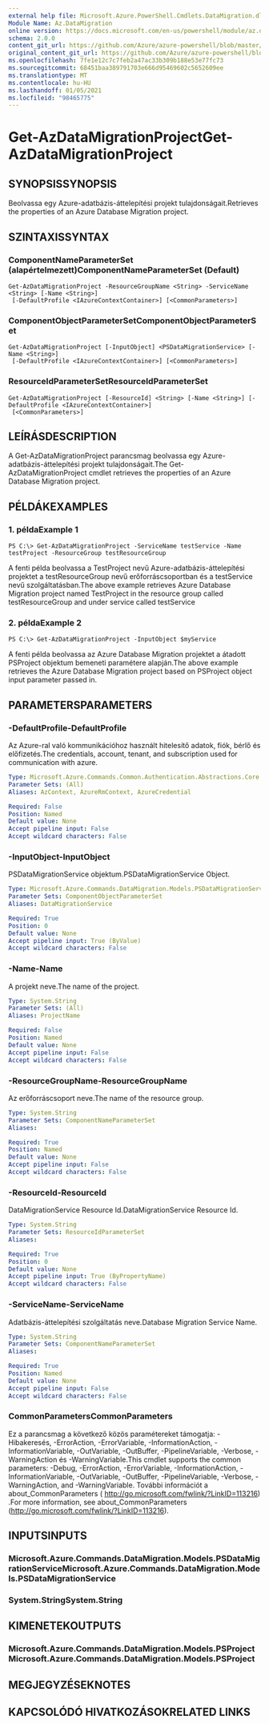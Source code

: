 ```yaml
---
external help file: Microsoft.Azure.PowerShell.Cmdlets.DataMigration.dll-Help.xml
Module Name: Az.DataMigration
online version: https://docs.microsoft.com/en-us/powershell/module/az.datamigration/Get-AzDataMigrationProject
schema: 2.0.0
content_git_url: https://github.com/Azure/azure-powershell/blob/master/src/DataMigration/DataMigration/help/Get-AzDataMigrationProject.md
original_content_git_url: https://github.com/Azure/azure-powershell/blob/master/src/DataMigration/DataMigration/help/Get-AzDataMigrationProject.md
ms.openlocfilehash: 7fe1e12c7c7feb2a47ac33b309b188e53e77fc73
ms.sourcegitcommit: 68451baa389791703e666d95469602c5652609ee
ms.translationtype: MT
ms.contentlocale: hu-HU
ms.lasthandoff: 01/05/2021
ms.locfileid: "98465775"
---
```

# <span data-ttu-id="23b6f-101">Get-AzDataMigrationProject</span><span class="sxs-lookup"><span data-stu-id="23b6f-101">Get-AzDataMigrationProject</span></span>

## <span data-ttu-id="23b6f-102">SYNOPSIS</span><span class="sxs-lookup"><span data-stu-id="23b6f-102">SYNOPSIS</span></span>
<span data-ttu-id="23b6f-103">Beolvassa egy Azure-adatbázis-áttelepítési projekt tulajdonságait.</span><span class="sxs-lookup"><span data-stu-id="23b6f-103">Retrieves the properties of an Azure Database Migration project.</span></span>

## <span data-ttu-id="23b6f-104">SZINTAXIS</span><span class="sxs-lookup"><span data-stu-id="23b6f-104">SYNTAX</span></span>

### <span data-ttu-id="23b6f-105">ComponentNameParameterSet (alapértelmezett)</span><span class="sxs-lookup"><span data-stu-id="23b6f-105">ComponentNameParameterSet (Default)</span></span>
```
Get-AzDataMigrationProject -ResourceGroupName <String> -ServiceName <String> [-Name <String>]
 [-DefaultProfile <IAzureContextContainer>] [<CommonParameters>]
```

### <span data-ttu-id="23b6f-106">ComponentObjectParameterSet</span><span class="sxs-lookup"><span data-stu-id="23b6f-106">ComponentObjectParameterSet</span></span>
```
Get-AzDataMigrationProject [-InputObject] <PSDataMigrationService> [-Name <String>]
 [-DefaultProfile <IAzureContextContainer>] [<CommonParameters>]
```

### <span data-ttu-id="23b6f-107">ResourceIdParameterSet</span><span class="sxs-lookup"><span data-stu-id="23b6f-107">ResourceIdParameterSet</span></span>
```
Get-AzDataMigrationProject [-ResourceId] <String> [-Name <String>] [-DefaultProfile <IAzureContextContainer>]
 [<CommonParameters>]
```

## <span data-ttu-id="23b6f-108">LEÍRÁS</span><span class="sxs-lookup"><span data-stu-id="23b6f-108">DESCRIPTION</span></span>
<span data-ttu-id="23b6f-109">A Get-AzDataMigrationProject parancsmag beolvassa egy Azure-adatbázis-áttelepítési projekt tulajdonságait.</span><span class="sxs-lookup"><span data-stu-id="23b6f-109">The Get-AzDataMigrationProject cmdlet retrieves the properties of an Azure Database Migration project.</span></span>

## <span data-ttu-id="23b6f-110">PÉLDÁK</span><span class="sxs-lookup"><span data-stu-id="23b6f-110">EXAMPLES</span></span>

### <span data-ttu-id="23b6f-111">1. példa</span><span class="sxs-lookup"><span data-stu-id="23b6f-111">Example 1</span></span>
```
PS C:\> Get-AzDataMigrationProject -ServiceName testService -Name testProject -ResourceGroup testResourceGroup
```

<span data-ttu-id="23b6f-112">A fenti példa beolvassa a TestProject nevű Azure-adatbázis-áttelepítési projektet a testResourceGroup nevű erőforráscsoportban és a testService nevű szolgáltatásban.</span><span class="sxs-lookup"><span data-stu-id="23b6f-112">The above example retrieves  Azure Database Migration project named TestProject in the resource group called testResourceGroup and under service called testService</span></span>

### <span data-ttu-id="23b6f-113">2. példa</span><span class="sxs-lookup"><span data-stu-id="23b6f-113">Example 2</span></span>
```
PS C:\> Get-AzDataMigrationProject -InputObject $myService
```

<span data-ttu-id="23b6f-114">A fenti példa beolvassa az Azure Database Migration projektet a átadott PSProject objektum bemeneti paramétere alapján.</span><span class="sxs-lookup"><span data-stu-id="23b6f-114">The above example retrieves the  Azure Database Migration project based on PSProject object input parameter passed in.</span></span> 

## <span data-ttu-id="23b6f-115">PARAMETERS</span><span class="sxs-lookup"><span data-stu-id="23b6f-115">PARAMETERS</span></span>

### <span data-ttu-id="23b6f-116">-DefaultProfile</span><span class="sxs-lookup"><span data-stu-id="23b6f-116">-DefaultProfile</span></span>
<span data-ttu-id="23b6f-117">Az Azure-ral való kommunikációhoz használt hitelesítő adatok, fiók, bérlő és előfizetés.</span><span class="sxs-lookup"><span data-stu-id="23b6f-117">The credentials, account, tenant, and subscription used for communication with azure.</span></span>

```yaml
Type: Microsoft.Azure.Commands.Common.Authentication.Abstractions.Core.IAzureContextContainer
Parameter Sets: (All)
Aliases: AzContext, AzureRmContext, AzureCredential

Required: False
Position: Named
Default value: None
Accept pipeline input: False
Accept wildcard characters: False
```

### <span data-ttu-id="23b6f-118">-InputObject</span><span class="sxs-lookup"><span data-stu-id="23b6f-118">-InputObject</span></span>
<span data-ttu-id="23b6f-119">PSDataMigrationService objektum.</span><span class="sxs-lookup"><span data-stu-id="23b6f-119">PSDataMigrationService Object.</span></span>

```yaml
Type: Microsoft.Azure.Commands.DataMigration.Models.PSDataMigrationService
Parameter Sets: ComponentObjectParameterSet
Aliases: DataMigrationService

Required: True
Position: 0
Default value: None
Accept pipeline input: True (ByValue)
Accept wildcard characters: False
```

### <span data-ttu-id="23b6f-120">-Name</span><span class="sxs-lookup"><span data-stu-id="23b6f-120">-Name</span></span>
<span data-ttu-id="23b6f-121">A projekt neve.</span><span class="sxs-lookup"><span data-stu-id="23b6f-121">The name of the project.</span></span>

```yaml
Type: System.String
Parameter Sets: (All)
Aliases: ProjectName

Required: False
Position: Named
Default value: None
Accept pipeline input: False
Accept wildcard characters: False
```

### <span data-ttu-id="23b6f-122">-ResourceGroupName</span><span class="sxs-lookup"><span data-stu-id="23b6f-122">-ResourceGroupName</span></span>
<span data-ttu-id="23b6f-123">Az erőforráscsoport neve.</span><span class="sxs-lookup"><span data-stu-id="23b6f-123">The name of the resource group.</span></span>

```yaml
Type: System.String
Parameter Sets: ComponentNameParameterSet
Aliases:

Required: True
Position: Named
Default value: None
Accept pipeline input: False
Accept wildcard characters: False
```

### <span data-ttu-id="23b6f-124">-ResourceId</span><span class="sxs-lookup"><span data-stu-id="23b6f-124">-ResourceId</span></span>
<span data-ttu-id="23b6f-125">DataMigrationService Resource Id.</span><span class="sxs-lookup"><span data-stu-id="23b6f-125">DataMigrationService Resource Id.</span></span>

```yaml
Type: System.String
Parameter Sets: ResourceIdParameterSet
Aliases:

Required: True
Position: 0
Default value: None
Accept pipeline input: True (ByPropertyName)
Accept wildcard characters: False
```

### <span data-ttu-id="23b6f-126">-ServiceName</span><span class="sxs-lookup"><span data-stu-id="23b6f-126">-ServiceName</span></span>
<span data-ttu-id="23b6f-127">Adatbázis-áttelepítési szolgáltatás neve.</span><span class="sxs-lookup"><span data-stu-id="23b6f-127">Database Migration Service Name.</span></span>

```yaml
Type: System.String
Parameter Sets: ComponentNameParameterSet
Aliases:

Required: True
Position: Named
Default value: None
Accept pipeline input: False
Accept wildcard characters: False
```

### <span data-ttu-id="23b6f-128">CommonParameters</span><span class="sxs-lookup"><span data-stu-id="23b6f-128">CommonParameters</span></span>
<span data-ttu-id="23b6f-129">Ez a parancsmag a következő közös paramétereket támogatja: -Hibakeresés, -ErrorAction, -ErrorVariable, -InformationAction, -InformationVariable, -OutVariable, -OutBuffer, -PipelineVariable, -Verbose, -WarningAction és -WarningVariable.</span><span class="sxs-lookup"><span data-stu-id="23b6f-129">This cmdlet supports the common parameters: -Debug, -ErrorAction, -ErrorVariable, -InformationAction, -InformationVariable, -OutVariable, -OutBuffer, -PipelineVariable, -Verbose, -WarningAction, and -WarningVariable.</span></span> <span data-ttu-id="23b6f-130">További információt a about_CommonParameters ( http://go.microsoft.com/fwlink/?LinkID=113216) .</span><span class="sxs-lookup"><span data-stu-id="23b6f-130">For more information, see about_CommonParameters (http://go.microsoft.com/fwlink/?LinkID=113216).</span></span>

## <span data-ttu-id="23b6f-131">INPUTS</span><span class="sxs-lookup"><span data-stu-id="23b6f-131">INPUTS</span></span>

### <span data-ttu-id="23b6f-132">Microsoft.Azure.Commands.DataMigration.Models.PSDataMigrationService</span><span class="sxs-lookup"><span data-stu-id="23b6f-132">Microsoft.Azure.Commands.DataMigration.Models.PSDataMigrationService</span></span>

### <span data-ttu-id="23b6f-133">System.String</span><span class="sxs-lookup"><span data-stu-id="23b6f-133">System.String</span></span>

## <span data-ttu-id="23b6f-134">KIMENETEK</span><span class="sxs-lookup"><span data-stu-id="23b6f-134">OUTPUTS</span></span>

### <span data-ttu-id="23b6f-135">Microsoft.Azure.Commands.DataMigration.Models.PSProject</span><span class="sxs-lookup"><span data-stu-id="23b6f-135">Microsoft.Azure.Commands.DataMigration.Models.PSProject</span></span>

## <span data-ttu-id="23b6f-136">MEGJEGYZÉSEK</span><span class="sxs-lookup"><span data-stu-id="23b6f-136">NOTES</span></span>

## <span data-ttu-id="23b6f-137">KAPCSOLÓDÓ HIVATKOZÁSOK</span><span class="sxs-lookup"><span data-stu-id="23b6f-137">RELATED LINKS</span></span>
